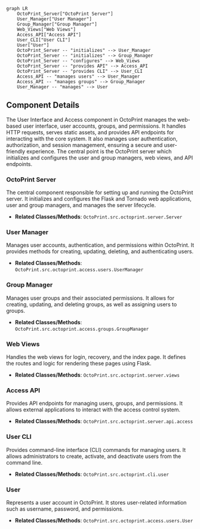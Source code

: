 ```mermaid
graph LR
    OctoPrint_Server["OctoPrint Server"]
    User_Manager["User Manager"]
    Group_Manager["Group Manager"]
    Web_Views["Web Views"]
    Access_API["Access API"]
    User_CLI["User CLI"]
    User["User"]
    OctoPrint_Server -- "initializes" --> User_Manager
    OctoPrint_Server -- "initializes" --> Group_Manager
    OctoPrint_Server -- "configures" --> Web_Views
    OctoPrint_Server -- "provides API" --> Access_API
    OctoPrint_Server -- "provides CLI" --> User_CLI
    Access_API -- "manages users" --> User_Manager
    Access_API -- "manages groups" --> Group_Manager
    User_Manager -- "manages" --> User
```

## Component Details

The User Interface and Access component in OctoPrint manages the web-based user interface, user accounts, groups, and permissions. It handles HTTP requests, serves static assets, and provides API endpoints for interacting with the core system. It also manages user authentication, authorization, and session management, ensuring a secure and user-friendly experience. The central point is the OctoPrint server which initializes and configures the user and group managers, web views, and API endpoints.

### OctoPrint Server
The central component responsible for setting up and running the OctoPrint server. It initializes and configures the Flask and Tornado web applications, user and group managers, and manages the server lifecycle.
- **Related Classes/Methods**: `OctoPrint.src.octoprint.server.Server`

### User Manager
Manages user accounts, authentication, and permissions within OctoPrint. It provides methods for creating, updating, deleting, and authenticating users.
- **Related Classes/Methods**: `OctoPrint.src.octoprint.access.users.UserManager`

### Group Manager
Manages user groups and their associated permissions. It allows for creating, updating, and deleting groups, as well as assigning users to groups.
- **Related Classes/Methods**: `OctoPrint.src.octoprint.access.groups.GroupManager`

### Web Views
Handles the web views for login, recovery, and the index page. It defines the routes and logic for rendering these pages using Flask.
- **Related Classes/Methods**: `OctoPrint.src.octoprint.server.views`

### Access API
Provides API endpoints for managing users, groups, and permissions. It allows external applications to interact with the access control system.
- **Related Classes/Methods**: `OctoPrint.src.octoprint.server.api.access`

### User CLI
Provides command-line interface (CLI) commands for managing users. It allows administrators to create, activate, and deactivate users from the command line.
- **Related Classes/Methods**: `OctoPrint.src.octoprint.cli.user`

### User
Represents a user account in OctoPrint. It stores user-related information such as username, password, and permissions.
- **Related Classes/Methods**: `OctoPrint.src.octoprint.access.users.User`
